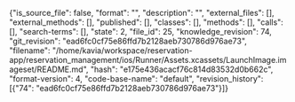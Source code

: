 {"is_source_file": false, "format": "", "description": "", "external_files": [], "external_methods": [], "published": [], "classes": [], "methods": [], "calls": [], "search-terms": [], "state": 2, "file_id": 25, "knowledge_revision": 74, "git_revision": "ead6fc0cf75e86ffd7b2128aeb730786d976ae73", "filename": "/home/kavia/workspace/reservation-app/reservation_management/ios/Runner/Assets.xcassets/LaunchImage.imageset/README.md", "hash": "e175e436acacf76c814d83532d0b662c", "format-version": 4, "code-base-name": "default", "revision_history": [{"74": "ead6fc0cf75e86ffd7b2128aeb730786d976ae73"}]}